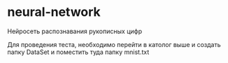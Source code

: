 # neural-network
Нейросеть распознавания рукописных цифр

Для проведения теста, необходимо перейти в католог выше и создать папку DataSet и поместить туда папку mnist.txt
